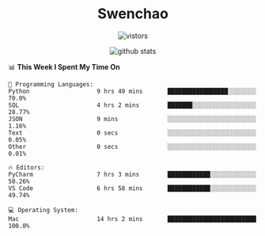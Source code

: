 <h1 align="center">Swenchao</h3>

<p align="center">
  <img src="https://visitor-badge.glitch.me/badge?page_id=Swenchao" alt="vistors" />
</p>

<p align="center">
  <img src="https://github-readme-stats.vercel.app/api?username=Swenchao&count_private=true&show_icons=true&theme=vue-dark&hide_title=true" alt="github stats" />
</p>

<!--START_SECTION:waka-->
📊 **This Week I Spent My Time On** 

```text
💬 Programming Languages: 
Python                   9 hrs 49 mins       █████████████████░░░░░░░░   70.0% 
SQL                      4 hrs 2 mins        ███████░░░░░░░░░░░░░░░░░░   28.77% 
JSON                     9 mins              ░░░░░░░░░░░░░░░░░░░░░░░░░   1.16% 
Text                     0 secs              ░░░░░░░░░░░░░░░░░░░░░░░░░   0.05% 
Other                    0 secs              ░░░░░░░░░░░░░░░░░░░░░░░░░   0.01%

🔥 Editors: 
PyCharm                  7 hrs 3 mins        ████████████░░░░░░░░░░░░░   50.26% 
VS Code                  6 hrs 58 mins       ████████████░░░░░░░░░░░░░   49.74%

💻 Operating System: 
Mac                      14 hrs 2 mins       █████████████████████████   100.0%

```


<!--END_SECTION:waka-->
